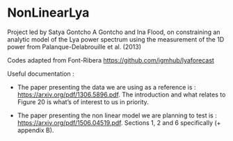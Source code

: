 # NonLinearLya
Project led by Satya Gontcho A Gontcho and Ina Flood, on constraining an analytic model of the Lya power spectrum using the measurement of the 1D power from Palanque-Delabrouille et al. (2013)

Codes adapted from Font-Ribera https://github.com/igmhub/lyaforecast

Useful documentation :
* The paper presenting the data we are using as a reference is : https://arxiv.org/pdf/1306.5896.pdf. The introduction and what relates to Figure 20 is what’s of interest to us in priority.

* The paper presenting the non linear model we are planning to test is : https://arxiv.org/pdf/1506.04519.pdf. Sections 1, 2 and 6 specifically (+ appendix B).
